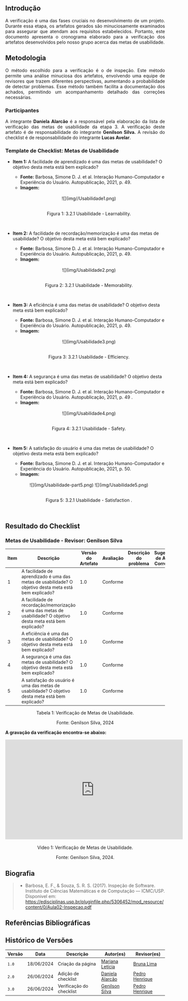 ## Introdução
<p style="text-align: justify;"> A verificação é uma das fases cruciais no desenvolvimento de um projeto. Durante essa etapa, os artefatos gerados são minuciosamente examinados para assegurar que atendam aos requisitos estabelecidos. Portanto, este documento apresenta o cronograma elaborado para a verificação dos artefatos desenvolvidos pelo nosso grupo acerca das metas de usabilidade. </p>

## Metodologia
<p style="text-align: justify;"> O método escolhido para a verificação é o de inspeção. Este método permite uma análise minuciosa dos artefatos, envolvendo uma equipe de revisores que trazem diferentes perspectivas, aumentando a probabilidade de detectar problemas. Esse método também facilita a documentação dos achados, permitindo um acompanhamento detalhado das correções necessárias. </p> </p>

### Participantes
<p style="text-align: justify;"> A integrante <strong>Daniela Alarcão</strong> é a responsável pela elaboração da lista de verificação das metas de usabilidade da etapa 3. A verificação deste artefato é de responsabilidade do integrante <strong>Genilson Silva.</strong> A revisão do checklist é de responsabilidade do integrante <strong>Lucas Avelar</strong>.</p>

### Template de Checklist: Metas de Usabilidade
- **Item 1:** A facilidade de aprendizado é uma das metas de usabilidade? O objetivo desta meta está bem explicado? 
    - **Fonte:** Barbosa, Simone D. J. et al. Interação Humano-Computador e Experiência do Usuário. Autopublicação, 2021, p. 49.
    - **Imagem:**
    <br>
    <center>
    ![](img//Usabilidade1.png)
    <br><br>
    <p style="text-align: center">Figura 1: 3.2.1 Usabilidade - Learnability. </p><br>

- **Item 2:** A facilidade de recordação/memorização é uma das metas de usabilidade? O objetivo desta meta está bem explicado? 
    - **Fonte:** Barbosa, Simone D. J. et al. Interação Humano-Computador e Experiência do Usuário. Autopublicação, 2021, p. 49.
    - **Imagem:**
    <br>
    <center>
    ![](img/Usabilidade2.png)
    <br><br>
    <p style="text-align: center">Figura 2: 3.2.1 Usabilidade - Memorability. </p><br>

- **Item 3:** A eficiência é uma das metas de usabilidade? O objetivo desta meta está bem explicado?
    - **Fonte:** Barbosa, Simone D. J. et al. Interação Humano-Computador e Experiência do Usuário. Autopublicação, 2021, p. 49.
    - **Imagem:**
    <br>
    <center>
    ![](img/Usabilidade3.png)
    <br><br>
    <p style="text-align: center">Figura 3: 3.2.1 Usabilidade - Efficiency. </p><br>

- **Item 4:** A segurança é uma das metas de usabilidade? O objetivo desta meta está bem explicado?
    - **Fonte:** Barbosa, Simone D. J. et al. Interação Humano-Computador e Experiência do Usuário. Autopublicação, 2021, p. 49 .
    - **Imagem:**
    <br>
    <center>
    ![](img/Usabilidade4.png)
    <br><br>
    <p style="text-align: center">Figura 4: 3.2.1 Usabilidade - Safety. </p><br>

- **Item 5:** A satisfação do usuário é uma das metas de usabilidade? O objetivo desta meta está bem explicado?
    - **Fonte:** Barbosa, Simone D. J. et al. Interação Humano-Computador e Experiência do Usuário. Autopublicação, 2021, p. 50.
    - **Imagem:**
    <br>
    <center>
    ![](img/Usabilidade-part5.png)
    ![](img/Usabilidade5.png)
    <br><br>
    <p style="text-align: center">Figura 5: 3.2.1 Usabilidade - Satisfaction . </p><br>

## Resultado do Checklist

### Metas de Usabilidade - Revisor: Genilson Silva


| Item | Descrição | Versão do Artefato | Avaliação | Descrição do problema | Sugestão de Ação Corretiva | Observações |
| ---- | --------- | ------------------ | --------- | --------------------- | -------------------------- | ----------- |
|  1   | A facilidade de aprendizado é uma das metas de usabilidade? O objetivo desta meta está bem explicado? | 1.0 | Conforme | | | |
|  2   | A facilidade de recordação/memorização é uma das metas de usabilidade? O objetivo desta meta está bem explicado? | 1.0 | Conforme | | | |
|  3   | A eficiência é uma das metas de usabilidade? O objetivo desta meta está bem explicado? | 1.0 | Conforme | | | |
|  4   | A segurança é uma das metas de usabilidade? O objetivo desta meta está bem explicado? | 1.0 | Conforme | | | |
|  5   | A satisfação do usuário é uma das metas de usabilidade? O objetivo desta meta está bem explicado? | 1.0 | Conforme | | | |


<p style="text-align: center">Tabela 1: Verificação de Metas de Usabilidade. </p>
<p style="text-align: center">Fonte: Genilson Silva, 2024</p>

**A gravação da verificação encontra-se abaixo:**

<center>


<iframe width="560" height="315" src="https://www.youtube.com/embed/mRpSE4ccpVE?si=9fsp7650FcEfgfKS" title="YouTube video player" frameborder="0" allow="accelerometer; autoplay; clipboard-write; encrypted-media; gyroscope; picture-in-picture; web-share" referrerpolicy="strict-origin-when-cross-origin" allowfullscreen></iframe>

<p>Video 1: Verificação de Metas de Usabilidade.</p>
Fonte: Genilson Silva, 2024.

</center>

## Biografia
>- Barbosa, E. F., & Souza, S. R. S. (2017). Inspeção de Software. Instituto de Ciências Matemáticas e de Computação — ICMC/USP. Disponivel em: https://edisciplinas.usp.br/pluginfile.php/5306452/mod_resource/content/0/Aula02-Inspecao.pdf

## Referências Bibliográficas


## Histórico de Versões

| Versão |    Data    | Descrição                                 | Autor(es)                                       | Revisor(es)                                    |
| ------ | :--------: | ----------------------------------------- | ----------------------------------------------- | ---------------------------------------------- |
| `1.0`   | 18/06/2024 | Criação da página                         | [Mariana Letícia](https://github.com/Marianannn) | [Bruna Lima](https://github.com/libruna)  |
| `2.0`   | 26/06/2024 | Adição de checklist                         | [Daniela Alarcão](https://github.com/danialarcao) |  [Pedro Henrique](https://github.com/PedroHhenriq) |
| `3.0`   | 26/06/2024 | Verificação do checklist                         | [Genilson Silva](https://github.com/GenilsonJrs) | [Pedro Henrique](https://github.com/PedroHhenriq)  |